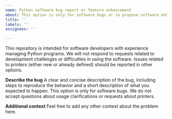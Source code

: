 ```yaml
---
name: Python software bug report or feature enhancement
about: This option is only for software bugs or to propose software enhancements. Not to be used for usage clarifications or for requests on printers
title: ''
labels: ''
assignees: ''

---
```

This repository is intended for software developers with experience managing Python programs. We will not respond to requests related to development challenges or difficulties in using the software. Issues related to printers (either new or already defined) should be reported in other options.

**Describe the bug**
A clear and concise description of the bug, including steps to reproduce the behavior and a short description of what you expected to happen.
This option is only for software bugs.
We do not accept questions about usage clarifications or requests about printers.

**Additional context**
Feel free to add any other context about the problem here.
